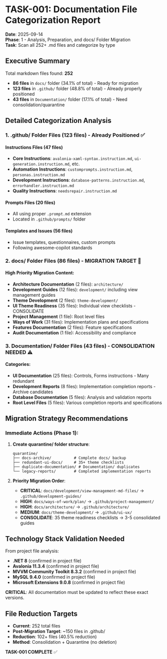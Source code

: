 # TASK-001: Documentation File Categorization Report

**Date**: 2025-09-14  
**Phase**: 1 - Analysis, Preparation, and docs/ Folder Migration  
**Task**: Scan all 252+ .md files and categorize by type

## Executive Summary

Total markdown files found: **252**  
- **86 files** in `docs/` folder (34.1% of total) - Ready for migration  
- **123 files** in `.github/` folder (48.8% of total) - Already properly positioned
- **43 files** in `Documentation/` folder (17.1% of total) - Need consolidation/quarantine

## Detailed Categorization Analysis

### 1. .github/ Folder Files (123 files) - Already Positioned ✅

#### Instructions Files (47 files)
- **Core Instructions**: `avalonia-xaml-syntax.instruction.md`, `ui-generation.instruction.md`, etc.
- **Automation Instructions**: `customprompts.instruction.md`, `personas.instruction.md`
- **Development Instructions**: `database-patterns.instruction.md`, `errorhandler.instruction.md`
- **Quality Instructions**: `needsrepair.instruction.md`

#### Prompts Files (20 files) 
- All using proper `.prompt.md` extension
- Located in `.github/prompts/` folder

#### Templates and Issues (56 files)
- Issue templates, questionnaires, custom prompts
- Following awesome-copilot standards

### 2. docs/ Folder Files (86 files) - MIGRATION TARGET 🎯

#### High Priority Migration Content:
- **Architecture Documentation** (2 files): `architecture/`
- **Development Guides** (12 files): `development/` including view management guides
- **Theme Development** (2 files): `theme-development/`
- **UI Theme Readiness** (35 files): Individual view checklists - CONSOLIDATE
- **Project Management** (1 file): Root level files
- **Ways of Work** (31 files): Implementation plans and specifications
- **Features Documentation** (2 files): Feature specifications
- **Audit Documentation** (1 file): Accessibility and compliance

### 3. Documentation/ Folder Files (43 files) - CONSOLIDATION NEEDED ⚠️

#### Categories:
- **UI Documentation** (25 files): Controls, Forms instructions - Many redundant
- **Development Reports** (8 files): Implementation completion reports - Archive candidates
- **Database Documentation** (5 files): Analysis and validation reports
- **Root Level Files** (5 files): Various completion reports and specifications

## Migration Strategy Recommendations

### Immediate Actions (Phase 1):

1. **Create quarantine/ folder structure**:
   ```
   quarantine/
   ├── docs-archive/          # Complete docs/ backup
   ├── redundant-ui-docs/     # 35+ theme checklists
   ├── duplicate-documentation/ # Documentation/ duplicates
   └── legacy-reports/        # Completed implementation reports
   ```

2. **Priority Migration Order**:
   - **CRITICAL**: `docs/development/view-management-md-files/` → `.github/development-guides/`
   - **HIGH**: `docs/ways-of-work/plan/` → `.github/project-management/`
   - **HIGH**: `docs/architecture/` → `.github/architecture/`
   - **MEDIUM**: `docs/theme-development/` → `.github/ui-ux/`
   - **CONSOLIDATE**: 35 theme readiness checklists → 3-5 consolidated guides

## Technology Stack Validation Needed

From project file analysis:
- **.NET 8** (confirmed in project file)
- **Avalonia 11.3.4** (confirmed in project file)  
- **MVVM Community Toolkit 8.3.2** (confirmed in project file)
- **MySQL 9.4.0** (confirmed in project file)
- **Microsoft Extensions 9.0.8** (confirmed in project file)

**CRITICAL**: All documentation must be updated to reflect these exact versions.

## File Reduction Targets

- **Current**: 252 total files
- **Post-Migration Target**: ~150 files in .github/
- **Reduction**: 102+ files (40.5% reduction)
- **Method**: Consolidation + Quarantine (no deletion)

**TASK-001 COMPLETE** ✅